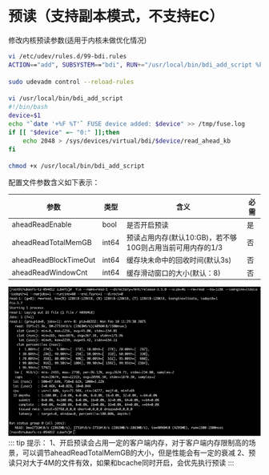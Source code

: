# 预读（支持副本模式，不支持EC）

修改内核预读参数(适用于内核未做优化情况)
``` bash
vi /etc/udev/rules.d/99-bdi.rules
ACTION=="add", SUBSYSTEM=="bdi", RUN+="/usr/local/bin/bdi_add_script %k"

sudo udevadm control --reload-rules

vi /usr/local/bin/bdi_add_script
#!/bin/bash
device=$1
echo "`date '+%F %T'` FUSE device added: $device" >> /tmp/fuse.log
if [[ "$device" =~ "0:" ]];then
    echo 2048 > /sys/devices/virtual/bdi/$device/read_ahead_kb
fi

chmod +x /usr/local/bin/bdi_add_script
```
配置文件参数含义如下表示：

 参数           | 类型    | 含义                                  | 必需 |
|--------------|-------|-------------------------------------|----|
| aheadReadEnable        | bool  | 是否开启预读                              | 是  |
| aheadReadTotalMemGB      | int64 | 预读占用内存(默认10:GB)，若不够10G则占用当前可用内存的1/3 | 否  |
| aheadReadBlockTimeOut      | int64 | 缓存块未命中的回收时间(默认3s)                   | 否  |
|    aheadReadWindowCnt                        | int64 | 缓存滑动窗口的大小(默认：8)                     | 否  |

![aheadread](./pic/aheadread.png)
::: tip 提示：
1、开启预读会占用一定的客户端内存，对于客户端内存限制高的场景，可以调节aheadReadTotalMemGB的大小，但是性能会有一定的衰减 
2、预读只对大于4M的文件有效，如果和bcache同时开启，会优先执行预读
:::
